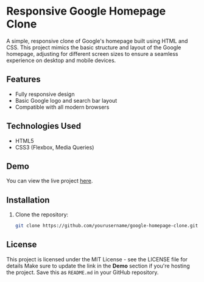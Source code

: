 # Responsive Google Homepage Clone

A simple, responsive clone of Google's homepage built using HTML and CSS. This project mimics the basic structure and layout of the Google homepage, adjusting for different screen sizes to ensure a seamless experience on desktop and mobile devices.

## Features
- Fully responsive design
- Basic Google logo and search bar layout
- Compatible with all modern browsers

## Technologies Used
- HTML5
- CSS3 (Flexbox, Media Queries)

## Demo

You can view the live project [here](link-to-your-live-project).

## Installation

1. Clone the repository:
   ```bash
   git clone https://github.com/yourusername/google-homepage-clone.git

## License

This project is licensed under the MIT License - see the LICENSE file for details
Make sure to update the link in the **Demo** section if you're hosting the project. Save this as `README.md` in your GitHub repository.

